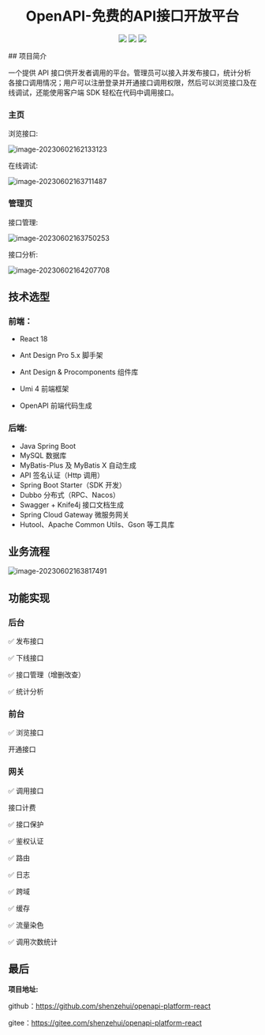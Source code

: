 <h1 align="center">
  OpenAPI-免费的API接口开放平台
</h1>

<p align="center">
  <a href="http://120.55.86.83/"><img src="https://img.shields.io/badge/博客-Java达摩院-brightgreen.svg?style=for-the-badge"></a>
  <a href="#"><img src="https://img.shields.io/badge/公众号-Echo-green.svg?style=for-the-badge"></a>
  <a href="#" target="_blank"><img src="https://img.shields.io/badge/关于我-Echo-critical?style=for-the-badge"></a>
</p>
## 项目简介

一个提供 API 接口供开发者调用的平台。管理员可以接入并发布接口，统计分析各接口调用情况；用户可以注册登录并开通接口调用权限，然后可以浏览接口及在线调试，还能使用客户端 SDK 轻松在代码中调用接口。

### 主页

浏览接口:

![image-20230602162133123](https://javablog-image.oss-cn-hangzhou.aliyuncs.com/blog/image-20230602162133123.png)

在线调试:

![image-20230602163711487](https://javablog-image.oss-cn-hangzhou.aliyuncs.com/blog/image-20230602163711487.png)

### 管理页

接口管理:

![image-20230602163750253](https://javablog-image.oss-cn-hangzhou.aliyuncs.com/blog/image-20230602163750253.png)

接口分析:

![image-20230602164207708](https://javablog-image.oss-cn-hangzhou.aliyuncs.com/blog/image-20230602164207708.png)

## 技术选型

### 前端： 

- React 18

- Ant Design Pro 5.x 脚手架
- Ant Design & Procomponents 组件库
- Umi 4 前端框架
- OpenAPI 前端代码生成

### 后端:

 

- Java Spring Boot
- MySQL 数据库
- MyBatis-Plus 及 MyBatis X 自动生成
- API 签名认证（Http 调用）
- Spring Boot Starter（SDK 开发）
- Dubbo 分布式（RPC、Nacos）
- Swagger + Knife4j 接口文档生成
- Spring Cloud Gateway 微服务网关
- Hutool、Apache Common Utils、Gson 等工具库

## 业务流程

![image-20230602163817491](https://javablog-image.oss-cn-hangzhou.aliyuncs.com/blog/image-20230602163817491.png)

## 功能实现

### 后台

✅ 发布接口

✅ 下线接口

✅ 接口管理（增删改查）

✅ 统计分析

### 前台

✅ 浏览接口

开通接口

### 网关

✅ 调用接口

接口计费

✅ 接口保护

✅ 鉴权认证

✅ 路由

✅ 日志

✅ 跨域

✅ 缓存

✅ 流量染色

✅ 调用次数统计

## 最后

**项目地址:**

github：https://github.com/shenzehui/openapi-platform-react

gitee：https://gitee.com/shenzehui/openapi-platform-react
